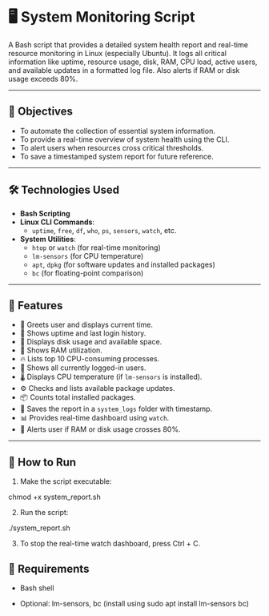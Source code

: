 # 🖥️ System Monitoring Script

A Bash script that provides a detailed system health report and real-time resource monitoring in Linux (especially Ubuntu). It logs all critical information like uptime, resource usage, disk, RAM, CPU load, active users, and available updates in a formatted log file. Also alerts if RAM or disk usage exceeds 80%.

---

## 📌 Objectives

- To automate the collection of essential system information.
- To provide a real-time overview of system health using the CLI.
- To alert users when resources cross critical thresholds.
- To save a timestamped system report for future reference.

---

## 🛠️ Technologies Used

- **Bash Scripting**
- **Linux CLI Commands**:
  - `uptime`, `free`, `df`, `who`, `ps`, `sensors`, `watch`, etc.
- **System Utilities**:
  - `htop` or `watch` (for real-time monitoring)
  - `lm-sensors` (for CPU temperature)
  - `apt`, `dpkg` (for software updates and installed packages)
  - `bc` (for floating-point comparison)

---

## 🚀 Features

- 👋 Greets user and displays current time.
- 📅 Shows uptime and last login history.
- 💽 Displays disk usage and available space.
- 💾 Shows RAM utilization.
- 🔥 Lists top 10 CPU-consuming processes.
- 👤 Shows all currently logged-in users.
- 🌡️ Displays CPU temperature (if `lm-sensors` is installed).
- ⚙️ Checks and lists available package updates.
- 📦 Counts total installed packages.
- 🧾 Saves the report in a `system_logs` folder with timestamp.
- 📊 Provides real-time dashboard using `watch`.
- 🚨 Alerts user if RAM or disk usage crosses 80%.

---

## 🧪 How to Run

1. Make the script executable:

chmod +x system_report.sh

2.  Run the script:

./system_report.sh

3.   To stop the real-time watch dashboard, press Ctrl + C.

## 🔔 Requirements

  - Bash shell

  - Optional: lm-sensors, bc (install using sudo apt install lm-sensors bc)


